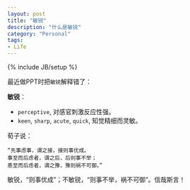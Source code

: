 ```yaml
---
layout: post
title: "敏锐"
description: "什么是敏锐"
category: "Personal"
tags:
- Life
---
```

{% include JB/setup %} 

最近做PPT时把`敏锐`解释错了：

**敏锐**：  

- `perceptive`, 对感官刺激反应性强。  
- `keen`, `sharp`, `acute`, `quick`, 知觉精细而灵敏。

荀子说：  
>
	“先事虑事，谓之接，接则事优成。
	事至而后虑者，谓之后，后则事不举；
	患至而后虑者，谓之豫，豫则祸不可御。”

敏锐，“则事优成”；不敏锐，“则事不举，祸不可御”。信哉斯言！
